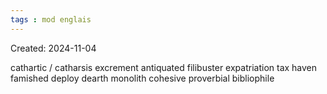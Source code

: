 ```yaml
---
tags : mod englais
---
```

Created: 2024-11-04

cathartic / catharsis
excrement 
antiquated
filibuster
expatriation
tax haven
famished
deploy
dearth
monolith
cohesive
proverbial
bibliophile